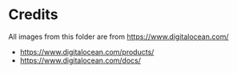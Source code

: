 # Credits

All images from this folder are from https://www.digitalocean.com/

- https://www.digitalocean.com/products/
- https://www.digitalocean.com/docs/